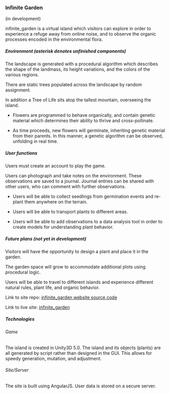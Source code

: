 ### Infinite Garden ###

(in development)

infinite_garden is a virtual island which visitors can explore in order to experience a refuge away from online noise, and to observe the organic processes encoded in the environmental flora.

##### Environment (asterisk denotes unfinished components)  #####

The landscape is generated with a procedural algorithm which describes the shape of the landmass, its height variations, and the colors of the various regions.

There are static trees populated across the landscape by random assignment.

In addition a Tree of Life sits atop the tallest mountain, overseeing the island.

* Flowers are programmed to behave organically, and contain genetic material which determines their ability to thrive and cross-pollinate.

* As time proceeds, new flowers will germinate, inheriting genetic material from their parents. In this manner, a genetic algorithm can be observed, unfolding in real time.

##### User functions #####

Users must create an account to play the game.

Users can photograph and take notes on the environment. These observations are saved to a journal. Journal entries can be shared with other users, who can comment with further observations.

* Users will be able to collect seedlings from germination events and re-plant them anywhere on the terrain.

* Users will be able to transport plants to different areas.

* Users will be able to add observations to a data analysis tool in order to create models for understanding plant behavior.

##### Future plans (not yet in development) #####

Visitors will have the opportunity to design a plant and place it in the garden.

The garden space will grow to accommodate additional plots using procedural logic.

Users will be able to travel to different islands and experience different natural rules, plant life, and organic behavior.


Link to site repo:
[infinite_garden website source code](https://github.com/Cashed/inifinite-garden-site)

Link to live site:
[infinite_garden](https://infinite-garden.herokuapp.com/login?returnUrl=%2Fapp%2F)

##### Technologies #####

###### Game ######

The island is created in Unity3D 5.0. The island and its objects (plants) are all generated by script rather than designed in the GUI. This allows for speedy generation, mutation, and adjustment.

###### Site/Server ######

The site is built using AngularJS. User data is stored on a secure server.
